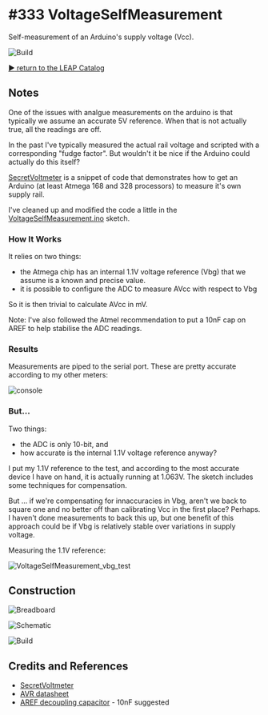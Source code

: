 # #333 VoltageSelfMeasurement

Self-measurement of an Arduino's supply voltage (Vcc).

![Build](./assets/VoltageSelfMeasurement_build.jpg?raw=true)

[:arrow_forward: return to the LEAP Catalog](http://leap.tardate.com)

## Notes

One of the issues with analgue measurements on the arduino is that typically we assume an accurate 5V reference.
When that is not actually true, all the readings are off.

In the past I've typically measured the actual rail voltage and scripted with a corresponding "fudge factor".
But wouldn't it be nice if the Arduino could actually do this itself?

[SecretVoltmeter](https://code.google.com/archive/p/tinkerit/wikis/SecretVoltmeter.wiki) is a snippet of code
that demonstrates how to get an Arduino (at least Atmega 168 and 328 processors) to measure it's own supply rail.

I've cleaned up and modified the code a little in the [VoltageSelfMeasurement.ino](./VoltageSelfMeasurement.ino) sketch.


### How It Works

It relies on two things:

* the Atmega chip has an internal 1.1V voltage reference (Vbg) that we assume is a known and precise value.
* it is possible to configure the ADC to measure AVcc with respect to Vbg

So it is then trivial to calculate AVcc in mV.

Note: I've also followed the Atmel recommendation to put a 10nF cap on AREF to help stabilise the ADC readings.

### Results

Measurements are piped to the serial port. These are pretty accurate according to my other meters:

![console](./assets/console.png?raw=true)


### But...

Two things:

* the ADC is only 10-bit, and
* how accurate is the internal 1.1V voltage reference anyway?

I put my 1.1V reference to the test, and according to the most accurate device I have on hand, it is actually
running at 1.063V. The sketch includes some techniques for compensation.

But ... if we're compensating for innaccuracies in Vbg, aren't we back to square one and no better off than calibrating Vcc in the first place?
Perhaps. I haven't done measurements to back this up, but one benefit of this approach
could be if Vbg is relatively stable over variations in supply voltage.

Measuring the 1.1V reference:

![VoltageSelfMeasurement_vbg_test](./assets/VoltageSelfMeasurement_vbg_test.jpg?raw=true)


## Construction

![Breadboard](./assets/VoltageSelfMeasurement_bb.jpg?raw=true)

![Schematic](./assets/VoltageSelfMeasurement_schematic.jpg?raw=true)

![Build](./assets/VoltageSelfMeasurement_build.jpg?raw=true)

## Credits and References
* [SecretVoltmeter](https://code.google.com/archive/p/tinkerit/wikis/SecretVoltmeter.wiki)
* [AVR datasheet](http://www.atmel.com/images/Atmel-8271-8-bit-AVR-Microcontroller-ATmega48A-48PA-88A-88PA-168A-168PA-328-328P_datasheet_Complete.pdf)
* [AREF decoupling capacitor](http://www.atmel.com/webdoc/stk600/stk600.section.qim_lde_lc.html) - 10nF suggested

